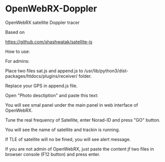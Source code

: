 # OpenWebRX-Doppler

OpenWebRX satellite Doppler tracer

Based on 

https://github.com/shashwatak/satellite-js

How to use:

For admins:

Place two files sat.js and append.js to /usr/lib/python3/dist-packages/htdocs/plugins/receiver/ folder.

Replace your GPS in append.js file.

Open "Photo desctiption" and paste this text:


<script src="static/plugins/receiver/sat.js"></script>


<script src="static/pludins/receiver/append.js"></script>


You will see smal panel under the main panel in web interface of OpenWebRX.

Tune the real frequency of Satellite, enter Norad-ID and press "GO" button.

You will see the name of satellite and trackin is running.

If TLE of satellite will no be fined, you will see alert message.

If you are not admin of OpenWebRX, just paste the content jf two files in browser console (F12 button) and press enter.
